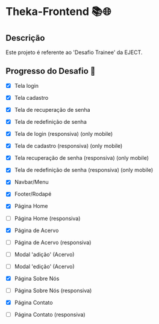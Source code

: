# Theka-Frontend 📚🌐

## Descrição 

Este projeto é referente ao 'Desafio Trainee' da EJECT.

## Progresso do Desafio 🔨

- [x] Tela login
- [x] Tela cadastro
- [x] Tela de recuperação de senha
- [x] Tela de redefinição de senha
- [x] Tela de login (responsiva) (only mobile)
- [x] Tela de cadastro (responsiva) (only mobile)
- [x] Tela recuperação de senha (responsiva) (only mobile)
- [x] Tela de redefinição de senha (responsiva) (only mobile)
- [x] Navbar/Menu
- [x] Footer/Rodapé
- [x] Página Home
- [ ] Página Home (responsiva)
- [x] Página de Acervo
- [ ] Página de Acervo (responsiva)
- [ ] Modal 'adição' (Acervo)
- [ ] Modal 'edição' (Acervo)
- [x] Página Sobre Nós
- [ ] Página Sobre Nós (responsiva)
- [x] Página Contato 
- [ ] Página Contato (responsiva)

